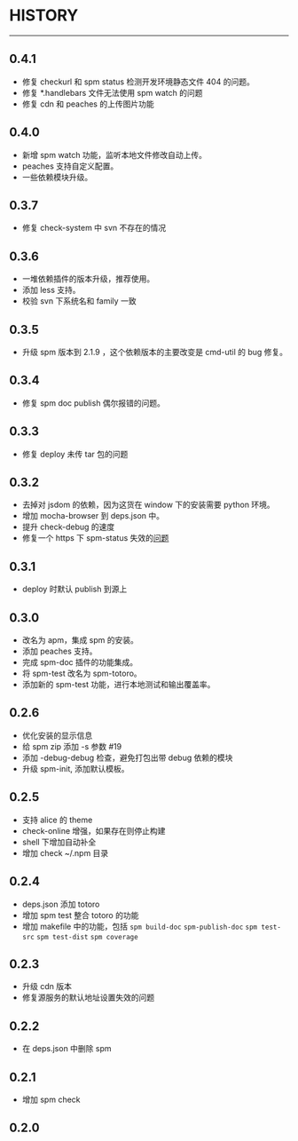 # HISTORY

---

## 0.4.1

- 修复 checkurl 和 spm status 检测开发环境静态文件 404 的问题。
- 修复 *.handlebars 文件无法使用 spm watch 的问题
- 修复 cdn 和 peaches 的上传图片功能

## 0.4.0

- 新增 spm watch 功能，监听本地文件修改自动上传。
- peaches 支持自定义配置。
- 一些依赖模块升级。

## 0.3.7

- 修复 check-system 中 svn 不存在的情况

## 0.3.6

- 一堆依赖插件的版本升级，推荐使用。
- 添加 less 支持。
- 校验 svn 下系统名和 family 一致

## 0.3.5

- 升级 spm 版本到 2.1.9 ，这个依赖版本的主要改变是 cmd-util 的 bug 修复。

## 0.3.4

- 修复 spm doc publish 偶尔报错的问题。

## 0.3.3

- 修复 deploy 未传 tar 包的问题

## 0.3.2

- 去掉对 jsdom 的依赖，因为这货在 window 下的安装需要 python 环境。
- 增加 mocha-browser 到 deps.json 中。
- 提升 check-debug 的速度
- 修复一个 https 下 spm-status 失效的[问题](https://github.com/brianc/node-postgres/issues/314)

## 0.3.1

- deploy 时默认 publish 到源上

## 0.3.0

- 改名为 apm，集成 spm 的安装。
- 添加 peaches 支持。
- 完成 spm-doc 插件的功能集成。
- 将 spm-test 改名为 spm-totoro。
- 添加新的 spm-test 功能，进行本地测试和输出覆盖率。

## 0.2.6

- 优化安装的显示信息
- 给 spm zip 添加 -s 参数 #19
- 添加 -debug-debug 检查，避免打包出带 debug 依赖的模块
- 升级 spm-init, 添加默认模板。

## 0.2.5

- 支持 alice 的 theme
- check-online 增强，如果存在则停止构建
- shell 下增加自动补全
- 增加 check ~/.npm 目录

## 0.2.4

- deps.json 添加 totoro
- 增加 spm test 整合 totoro 的功能
- 增加 makefile 中的功能，包括 `spm build-doc` `spm-publish-doc` `spm test-src` `spm test-dist` `spm coverage`

## 0.2.3

- 升级 cdn 版本
- 修复源服务的默认地址设置失效的问题

## 0.2.2

- 在 deps.json 中删除 spm

## 0.2.1

- 增加 spm check

## 0.2.0
